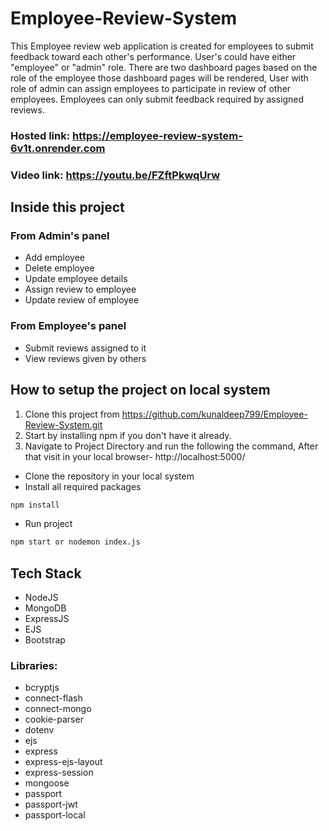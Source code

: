 # Employee-Review-System
This Employee review web application is created for employees to submit feedback toward each other's performance. User's could have either "employee" or "admin" role. There are two dashboard pages based on the role of the employee those dashboard pages will be rendered, User with role of admin can assign employees to participate in review of other employees. Employees can only submit feedback required by assigned reviews.
### Hosted link: https://employee-review-system-6v1t.onrender.com
### Video link: https://youtu.be/FZftPkwqUrw

## Inside this project
### From Admin's panel
- Add employee
- Delete employee
- Update employee details
- Assign review to employee
- Update review of employee

### From Employee's panel
- Submit reviews assigned to it
- View reviews given by others

## How to setup the project on local system
  1. Clone this project from https://github.com/kunaldeep799/Employee-Review-System.git
  2. Start by installing npm if you don't have it already.
  3. Navigate to Project Directory and run the following the command, After that visit in your local browser- http://localhost:5000/
- Clone the repository in your local system
- Install all required packages

```bash
npm install
```

- Run project
```bash
npm start or nodemon index.js
```

## Tech Stack
- NodeJS
- MongoDB
- ExpressJS
- EJS
- Bootstrap

### Libraries:

- bcryptjs
- connect-flash
- connect-mongo
- cookie-parser
- dotenv
- ejs
- express
- express-ejs-layout
- express-session
- mongoose
- passport
- passport-jwt
- passport-local
